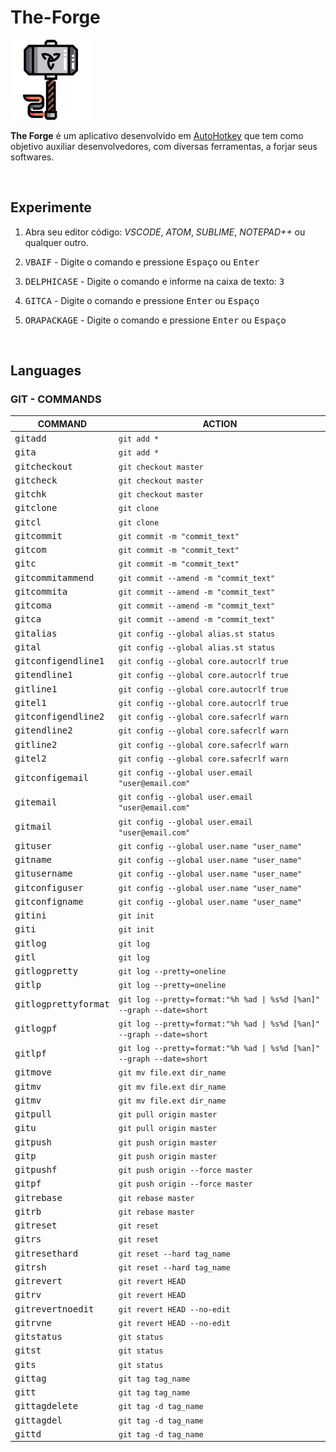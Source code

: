 # The-Forge

![The Forge](./img/thor-hammer_128x128.png)

**The Forge** é um aplicativo desenvolvido em [AutoHotkey](https://www.autohotkey.com) que tem como objetivo auxiliar desenvolvedores, com diversas ferramentas, a forjar seus softwares.

<br>

## Experimente

1. Abra seu editor código: _VSCODE_, _ATOM_, _SUBLIME_, _NOTEPAD++_ ou qualquer outro.

2. <kbd>VBAIF</kbd> - Digite o comando e pressione <kbd>Espaço</kbd> ou <kbd>Enter</kbd>

3. <kbd>DELPHICASE</kbd> - Digite o comando e informe na caixa de texto: <kbd>3</kbd>

4. <kbd>GITCA</kbd> - Digite o comando e pressione <kbd>Enter</kbd> ou <kbd>Espaço</kbd>

5. <kbd>ORAPACKAGE</kbd> - Digite o comando e pressione <kbd>Enter</kbd> ou <kbd>Espaço</kbd>

<br>

## Languages

### GIT - COMMANDS

COMMAND                        | ACTION
-------------------------------|----------
<kbd>gitadd</kbd>              |  `git add *`
<kbd>gita</kbd>                |  `git add *`
<kbd>gitcheckout</kbd>         |  `git checkout master`
<kbd>gitcheck</kbd>            |  `git checkout master`
<kbd>gitchk</kbd>              |  `git checkout master`
<kbd>gitclone</kbd>            |  `git clone`
<kbd>gitcl</kbd>               |  `git clone`
<kbd>gitcommit</kbd>           |  `git commit -m "commit_text"`
<kbd>gitcom</kbd>              |  `git commit -m "commit_text"`
<kbd>gitc</kbd>                |  `git commit -m "commit_text"`
<kbd>gitcommitammend</kbd>     |  `git commit --amend -m "commit_text"`
<kbd>gitcommita</kbd>          |  `git commit --amend -m "commit_text"`
<kbd>gitcoma</kbd>             |  `git commit --amend -m "commit_text"`
<kbd>gitca</kbd>               |  `git commit --amend -m "commit_text"`
<kbd>gitalias</kbd>            |  `git config --global alias.st status`
<kbd>gital</kbd>               |  `git config --global alias.st status`
<kbd>gitconfigendline1</kbd>   |  `git config --global core.autocrlf true`
<kbd>gitendline1</kbd>         |  `git config --global core.autocrlf true`
<kbd>gitline1</kbd>            |  `git config --global core.autocrlf true`
<kbd>gitel1</kbd>              |  `git config --global core.autocrlf true`
<kbd>gitconfigendline2</kbd>   |  `git config --global core.safecrlf warn`
<kbd>gitendline2</kbd>         |  `git config --global core.safecrlf warn`
<kbd>gitline2</kbd>            |  `git config --global core.safecrlf warn`
<kbd>gitel2</kbd>              |  `git config --global core.safecrlf warn`
<kbd>gitconfigemail</kbd>      |  `git config --global user.email "user@email.com"`
<kbd>gitemail</kbd>            |  `git config --global user.email "user@email.com"`
<kbd>gitmail</kbd>             |  `git config --global user.email "user@email.com"`
<kbd>gituser</kbd>             |  `git config --global user.name "user_name"`
<kbd>gitname</kbd>             |  `git config --global user.name "user_name"`
<kbd>gitusername</kbd>         |  `git config --global user.name "user_name"`
<kbd>gitconfiguser</kbd>       |  `git config --global user.name "user_name"`
<kbd>gitconfigname</kbd>       |  `git config --global user.name "user_name"`
<kbd>gitini</kbd>              |  `git init`
<kbd>giti</kbd>                |  `git init`
<kbd>gitlog</kbd>              |  `git log`
<kbd>gitl</kbd>                |  `git log`
<kbd>gitlogpretty</kbd>        |  `git log --pretty=oneline`
<kbd>gitlp</kbd>               |  `git log --pretty=oneline`
<kbd>gitlogprettyformat</kbd>  |  `git log --pretty=format:"%h %ad \| %s%d [%an]" --graph --date=short`
<kbd>gitlogpf</kbd>            |  `git log --pretty=format:"%h %ad \| %s%d [%an]" --graph --date=short`
<kbd>gitlpf</kbd>              |  `git log --pretty=format:"%h %ad \| %s%d [%an]" --graph --date=short`
<kbd>gitmove</kbd>             |  `git mv file.ext dir_name`
<kbd>gitmv</kbd>               |  `git mv file.ext dir_name`
<kbd>gitmv</kbd>               |  `git mv file.ext dir_name`
<kbd>gitpull</kbd>             |  `git pull origin master`
<kbd>gitu</kbd>                |  `git pull origin master`
<kbd>gitpush</kbd>             |  `git push origin master`
<kbd>gitp</kbd>                |  `git push origin master`
<kbd>gitpushf</kbd>            |  `git push origin --force master`
<kbd>gitpf</kbd>               |  `git push origin --force master`
<kbd>gitrebase</kbd>           |  `git rebase master`
<kbd>gitrb</kbd>               |  `git rebase master`
<kbd>gitreset</kbd>            |  `git reset`
<kbd>gitrs</kbd>               |  `git reset`
<kbd>gitresethard</kbd>        |  `git reset --hard tag_name`
<kbd>gitrsh</kbd>              |  `git reset --hard tag_name`
<kbd>gitrevert</kbd>           |  `git revert HEAD`
<kbd>gitrv</kbd>               |  `git revert HEAD`
<kbd>gitrevertnoedit</kbd>     |  `git revert HEAD --no-edit`
<kbd>gitrvne</kbd>             |  `git revert HEAD --no-edit`
<kbd>gitstatus</kbd>           |  `git status`
<kbd>gitst</kbd>               |  `git status`
<kbd>gits</kbd>                |  `git status`
<kbd>gittag</kbd>              |  `git tag tag_name`
<kbd>gitt</kbd>                |  `git tag tag_name`
<kbd>gittagdelete</kbd>        |  `git tag -d tag_name`
<kbd>gittagdel</kbd>           |  `git tag -d tag_name`
<kbd>gittd</kbd>               |  `git tag -d tag_name`

